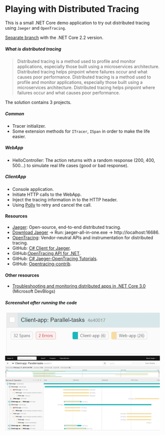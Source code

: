 # Playing with Distributed Tracing

This is a small .NET Core demo application to try out distributed tracing using `Jaeger` and `OpenTracing`.

[Separate branch](https://github.com/19balazs86/PlayingWithDistributedTracing/tree/netcoreapp2.2) with the .NET Core 2.2 version.

##### What is distributed tracing
> Distributed tracing is a method used to profile and monitor applications, especially those built using a microservices architecture. Distributed tracing helps pinpoint where failures occur and what causes poor performance. Distributed tracing is a method used to profile and monitor applications, especially those built using a microservices architecture. Distributed tracing helps pinpoint where failures occur and what causes poor performance.

The solution contains 3 projects.

##### Common
- Tracer initializer.
- Some extension methods for `ITracer`, `ISpan` in order to make the life easier.

##### WebApp
- HelloController: The action returns with a random response (200, 400, 500...) to simulate real life cases (good or bad response).

##### ClientApp
- Console application.
- Initiate HTTP calls to the WebApp.
- Inject the tracing information in to the HTTP header.
- Using [Polly](https://github.com/App-vNext/Polly) to retry and cancel the call.

#### Resources
- [Jaeger](https://www.jaegertracing.io): Open-source, end-to-end distributed tracing.
- [Download Jaeger](https://www.jaegertracing.io/download) -> Run: jaeger-all-in-one.exe -> http://localhost:16686.
- [OpenTracing](https://opentracing.io): Vendor-neutral APIs and instrumentation for distributed tracing.
- GitHub: [C# Client for Jaeger](https://github.com/jaegertracing/jaeger-client-csharp).
- GitHub:[OpenTracing API for .NET](https://github.com/opentracing/opentracing-csharp).
- GitHub: [C# Jaeger-OpenTracing Tutorials](https://github.com/yurishkuro/opentracing-tutorial/tree/master/csharp).
- GitHub: [Opentracing-contrib](https://github.com/opentracing-contrib/csharp-netcore).

#### Other resources

- [Troubleshooting and monitoring distributed apps in .NET Core 3.0](https://devblogs.microsoft.com/aspnet/improvements-in-net-core-3-0-for-troubleshooting-and-monitoring-distributed-apps) (Microsoft DevBlogs)

##### Screenshot after running the code
![Trace](dt-img-01.jpg)
![Trace-detailed](dt-img-02.jpg)